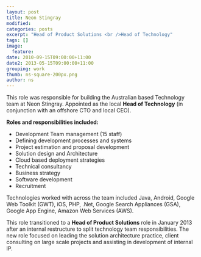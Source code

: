 ```yaml
---
layout: post
title: Neon Stingray
modified:
categories: posts
excerpt: "Head of Product Solutions <br />Head of Technology"
tags: []
image:
  feature:
date: 2010-09-15T09:00:00+11:00
date2: 2013-05-15T09:00:00+11:00
grouping: work
thumb: ns-square-200px.png
author: ns
---
```


This role was responsible for building the Australian based Technology team at Neon Stingray. Appointed as the local **Head of Technology** (in conjunction with an offshore CTO and local CEO).

**Roles and responsibilities included:**

- Development Team management (15 staff)
- Defining development processes and systems
- Project estimation and proposal development
- Solution design and Architecture
- Cloud based deployment strategies
- Technical consultancy
- Business strategy
- Software development
- Recruitment

Technologies worked with across the team included Java, Android, Google Web Toolkit (GWT), iOS, PHP, .Net, Google Search Appliances (GSA), Google App Engine, Amazon Web Services (AWS).

This role transitioned to a **Head of Product Solutions** role in January 2013 after an internal restructure to split technology team responsibilities. The new role focused on leading the solution architecture practice, client consulting on large scale projects and assisting in development of internal IP.
